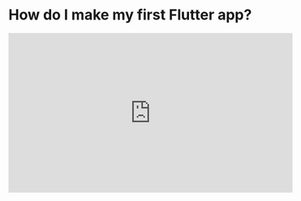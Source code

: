 # How do I make my first Flutter app?

<iframe width="560" height="315" src="https://www.youtube.com/embed/xWV71C2kp38" frameborder="0" allowfullscreen></iframe>
